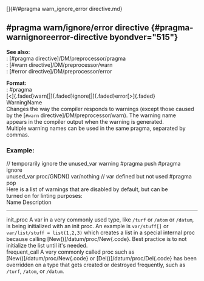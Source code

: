 []{#/#pragma warn_ignore_error directive.md}    
## #pragma warn/ignore/error directive {#pragma-warnignoreerror-directive byondver="515"}    
**See also:**    
:   [#pragma directive]/DM/preprocessor/pragma    
:   [#warn directive]/DM/preprocessor/warn    
:   [#error directive]/DM/preprocessor/error    
<!-- -->    
**Format:**    
:   #pragma    
    [\<]{.faded}warn[\|]{.faded}ignore[\|]{.faded}error[\>]{.faded}    
    WarningName    
Changes the way the compiler responds to warnings (except those caused    
by the [`#warn` directive]/DM/preprocessor/warn). The warning name    
appears in the compiler output when the warning is generated.    
Multiple warning names can be used in the same pragma, separated by    
commas.    
### Example:    
// temporarily ignore the unused_var warning #pragma push #pragma ignore    
unused_var proc/GNDN() var/nothing // var defined but not used #pragma    
pop    
Here is a list of warnings that are disabled by default, but can be    
turned on for linting purposes:    
  Name            Description    
  --------------- --------------------------------------------------------------------------------------------------------------------------------------------------------------------------------------------------------------------------------------------------------------------------------------------------------------------------------------------------    
  init_proc       A var in a very commonly used type, like `/turf` or `/atom` or `/datum`, is being initialized with an init proc. An example is `var/stuff[]` or `var/list/stuff = list(1,2,3)` which creates a list in a special internal proc because calling [New()]/datum/proc/New{.code}. Best practice is to not initialize the list until it\'s needed.    
  frequent_call   A very commonly called proc such as [New()]/datum/proc/New{.code} or [Del()]/datum/proc/Del{.code} has been overridden on a type that gets created or destroyed frequently, such as `/turf`, `/atom`, or `/datum`.  